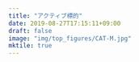 ```yaml
---
title: "アクティブ標的"
date: 2019-08-27T17:15:11+09:00
draft: false
image: "img/top_figures/CAT-M.jpg"
mktile: true
---
```


